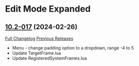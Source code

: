 # Edit Mode Expanded

## [10.2-017](https://github.com/teelolws/EditModeExpanded/tree/10.2-017) (2024-02-26)
[Full Changelog](https://github.com/teelolws/EditModeExpanded/compare/10.2-016...10.2-017) [Previous Releases](https://github.com/teelolws/EditModeExpanded/releases)

- Menu - change padding option to a dropdown, range -4 to 5  
- Update TargetFrame.lua  
- Update RegisteredSystemFrames.lua  
